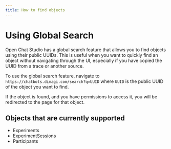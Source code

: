 ```yaml
---
title: How to find objects
---
```

# Using Global Search

Open Chat Studio has a global search feature that allows you to find objects using their public UUIDs. This is useful when you want to quickly find an object without navigating through the UI, especially if you have copied the UUID from a trace or another source.

To use the global search feature, navigate to `https://chatbots.dimagi.com/search?q=UUID` where `UUID` is the public UUID of the object you want to find.

If the object is found, and you have permissions to access it, you will be redirected to the page for that object.

## Objects that are currently supported

* Experiments
* ExperimentSessions
* Participants
